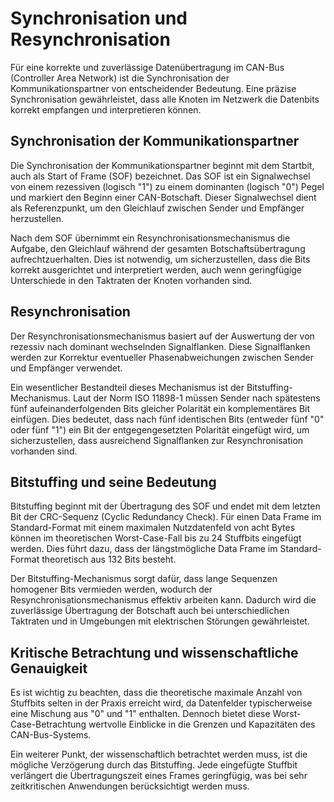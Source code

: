 # Synchronisation und Resynchronisation

Für eine korrekte und zuverlässige Datenübertragung im CAN-Bus (Controller Area Network) ist die Synchronisation der Kommunikationspartner von entscheidender Bedeutung. Eine präzise Synchronisation gewährleistet, dass alle Knoten im Netzwerk die Datenbits korrekt empfangen und interpretieren können.

## Synchronisation der Kommunikationspartner

Die Synchronisation der Kommunikationspartner beginnt mit dem Startbit, auch als Start of Frame (SOF) bezeichnet. Das SOF ist ein Signalwechsel von einem rezessiven (logisch "1") zu einem dominanten (logisch "0") Pegel und markiert den Beginn einer CAN-Botschaft. Dieser Signalwechsel dient als Referenzpunkt, um den Gleichlauf zwischen Sender und Empfänger herzustellen.

Nach dem SOF übernimmt ein Resynchronisationsmechanismus die Aufgabe, den Gleichlauf während der gesamten Botschaftsübertragung aufrechtzuerhalten. Dies ist notwendig, um sicherzustellen, dass die Bits korrekt ausgerichtet und interpretiert werden, auch wenn geringfügige Unterschiede in den Taktraten der Knoten vorhanden sind.

## Resynchronisation

Der Resynchronisationsmechanismus basiert auf der Auswertung der von rezessiv nach dominant wechselnden Signalflanken. Diese Signalflanken werden zur Korrektur eventueller Phasenabweichungen zwischen Sender und Empfänger verwendet.

Ein wesentlicher Bestandteil dieses Mechanismus ist der Bitstuffing-Mechanismus. Laut der Norm ISO 11898-1 müssen Sender nach spätestens fünf aufeinanderfolgenden Bits gleicher Polarität ein komplementäres Bit einfügen. Dies bedeutet, dass nach fünf identischen Bits (entweder fünf "0" oder fünf "1") ein Bit der entgegengesetzten Polarität eingefügt wird, um sicherzustellen, dass ausreichend Signalflanken zur Resynchronisation vorhanden sind.

## Bitstuffing und seine Bedeutung

Bitstuffing beginnt mit der Übertragung des SOF und endet mit dem letzten Bit der CRC-Sequenz (Cyclic Redundancy Check). Für einen Data Frame im Standard-Format mit einem maximalen Nutzdatenfeld von acht Bytes können im theoretischen Worst-Case-Fall bis zu 24 Stuffbits eingefügt werden. Dies führt dazu, dass der längstmögliche Data Frame im Standard-Format theoretisch aus 132 Bits besteht.

Der Bitstuffing-Mechanismus sorgt dafür, dass lange Sequenzen homogener Bits vermieden werden, wodurch der Resynchronisationsmechanismus effektiv arbeiten kann. Dadurch wird die zuverlässige Übertragung der Botschaft auch bei unterschiedlichen Taktraten und in Umgebungen mit elektrischen Störungen gewährleistet.

## Kritische Betrachtung und wissenschaftliche Genauigkeit

Es ist wichtig zu beachten, dass die theoretische maximale Anzahl von Stuffbits selten in der Praxis erreicht wird, da Datenfelder typischerweise eine Mischung aus "0" und "1" enthalten. Dennoch bietet diese Worst-Case-Betrachtung wertvolle Einblicke in die Grenzen und Kapazitäten des CAN-Bus-Systems.

Ein weiterer Punkt, der wissenschaftlich betrachtet werden muss, ist die mögliche Verzögerung durch das Bitstuffing. Jede eingefügte Stuffbit verlängert die Übertragungszeit eines Frames geringfügig, was bei sehr zeitkritischen Anwendungen berücksichtigt werden muss.

